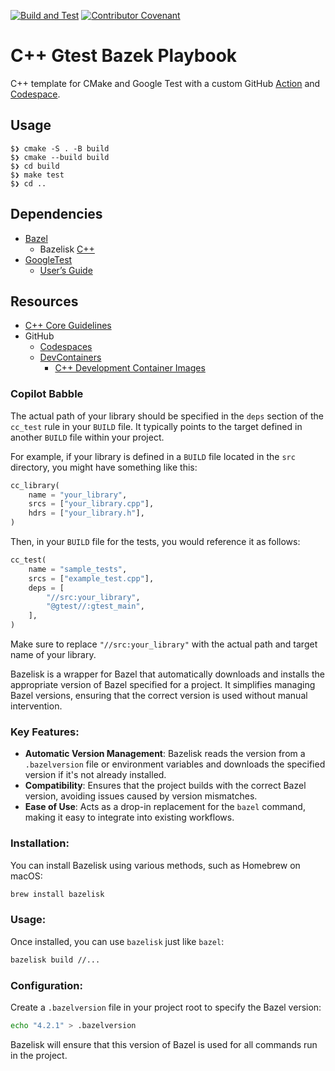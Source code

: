 [![Build and Test](https://github.com/devplaybooks/cpp_cmake_gtest/actions/workflows/test.yml/badge.svg)](https://github.com/devplaybooks/cpp_cmake_gtest/actions/workflows/test.yml)
[![Contributor Covenant](https://img.shields.io/badge/Contributor%20Covenant-2.1-4baaaa.svg)](CODE_OF_CONDUCT.md)

# C++ Gtest Bazek Playbook

C++ template for CMake and Google Test with a custom GitHub [Action](https://github.com/features/actions) and
[Codespace](https://github.com/features/codespaces).  

## Usage

```
$❯ cmake -S . -B build
$❯ cmake --build build
$❯ cd build
$❯ make test
$❯ cd ..
```

## Dependencies

* [Bazel](https://bazel.build/)
  * Bazelisk [C++](https://docs.bazel.build/versions/main/tutorial/cpp.html)
* [GoogleTest](https://github.com/google/googletest)
    * [User’s Guide](https://google.github.io/googletest/)

## Resources

* [C++ Core Guidelines](https://github.com/isocpp/CppCoreGuidelines/blob/master/CppCoreGuidelines.md)
* GitHub
  * [Codespaces](https://github.com/codespaces)
  * [DevContainers](https://code.visualstudio.com/docs/devcontainers/containers)
    * [C++ Development Container Images](https://mcr.microsoft.com/en-us/product/devcontainers/cpp/about)

### Copilot Babble

The actual path of your library should be specified in the `deps` section of the `cc_test` rule in your `BUILD` file. It typically points to the target defined in another `BUILD` file within your project.

For example, if your library is defined in a `BUILD` file located in the `src` directory, you might have something like this:

```python
cc_library(
    name = "your_library",
    srcs = ["your_library.cpp"],
    hdrs = ["your_library.h"],
)
```

Then, in your `BUILD` file for the tests, you would reference it as follows:

```python
cc_test(
    name = "sample_tests",
    srcs = ["example_test.cpp"],
    deps = [
        "//src:your_library",
        "@gtest//:gtest_main",
    ],
)
```

Make sure to replace `"//src:your_library"` with the actual path and target name of your library.

Bazelisk is a wrapper for Bazel that automatically downloads and installs the appropriate version of Bazel specified for a project. It simplifies managing Bazel versions, ensuring that the correct version is used without manual intervention.

### Key Features:
- **Automatic Version Management**: Bazelisk reads the version from a `.bazelversion` file or environment variables and downloads the specified version if it's not already installed.
- **Compatibility**: Ensures that the project builds with the correct Bazel version, avoiding issues caused by version mismatches.
- **Ease of Use**: Acts as a drop-in replacement for the `bazel` command, making it easy to integrate into existing workflows.

### Installation:
You can install Bazelisk using various methods, such as Homebrew on macOS:

```sh
brew install bazelisk
```

### Usage:
Once installed, you can use `bazelisk` just like `bazel`:

```sh
bazelisk build //...
```

### Configuration:
Create a `.bazelversion` file in your project root to specify the Bazel version:

```sh
echo "4.2.1" > .bazelversion
```

Bazelisk will ensure that this version of Bazel is used for all commands run in the project.